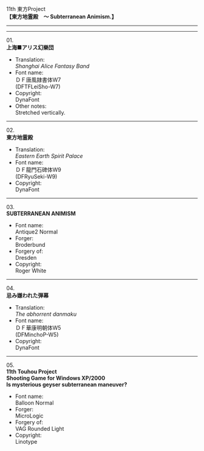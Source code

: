 11th 東方Project  
**【東方地霊殿　～ Subterranean Animism.】**

---  
---

01\.  
**上海■アリス幻樂団**
  - Translation:  
*Shanghai Alice Fantasy Band*
  - Font name:  
ＤＦ唐風隷書体W7  
(DFTFLeiSho-W7)
  - Copyright:  
DynaFont
  - Other notes:  
Stretched vertically.

---

02\.  
**東方地霊殿**
  - Translation:  
*Eastern Earth Spirit Palace*
  - Font name:  
ＤＦ龍門石碑体W9  
(DFRyuSeki-W9)
  - Copyright:  
DynaFont

---

03\.  
**SUBTERRANEAN ANIMISM**
  - Font name:  
Antique2 Normal
  - Forger:  
Broderbund
  - Forgery of:  
Dresden
  - Copyright:  
Roger White

---

04\.  
**忌み嫌われた弾幕**
  - Translation:  
*The abhorrent danmaku*
  - Font name:  
ＤＦ華康明朝体W5  
(DFMinchoP-W5)
  - Copyright:  
DynaFont

---

05\.  
**11th Touhou Project**  
**Shooting Game for Windows XP/2000**  
**Is mysterious geyser subterranean maneuver?**
  - Font name:  
Balloon Normal
  - Forger:  
MicroLogic
  - Forgery of:  
VAG Rounded Light
  - Copyright:  
Linotype
